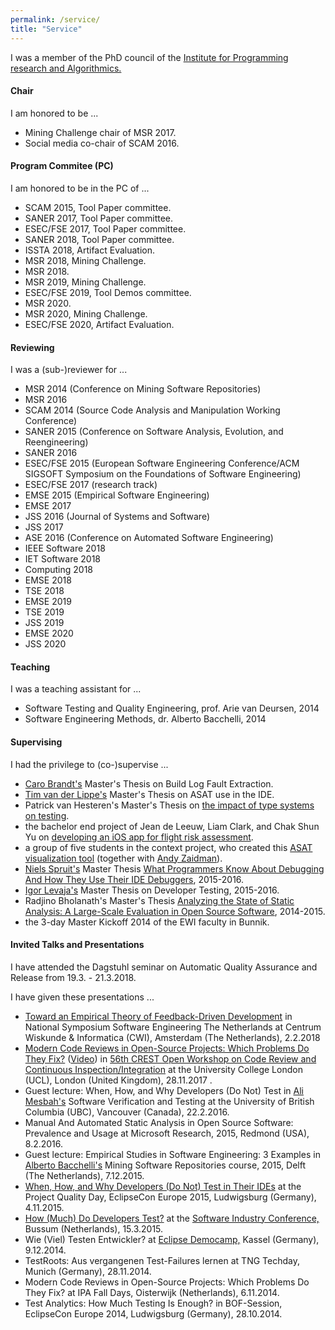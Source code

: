 ```yaml
---
permalink: /service/
title: "Service"
---
```


<p>I was a member of the PhD council of
the <a href="http://www.win.tue.nl/ipa/?page_id=191">Institute for
Programming research and Algorithmics.</a></p>

<h4>Chair</h4>
<p>I am honored to be ...</p>
<ul>
<li>Mining Challenge chair of MSR 2017.</li>
<li>Social media co-chair of SCAM 2016.</li>
</ul>

<h4>Program Commitee (PC)</h4>
<p>I am honored to be in the PC of ...</p>
<ul>
<li>SCAM 2015, Tool Paper committee.</li>
<li>SANER 2017, Tool Paper committee.</li>
<li>ESEC/FSE 2017, Tool Paper committee.</li>
<li>SANER 2018, Tool Paper committee.</li>
<li>ISSTA 2018, Artifact Evaluation.</li>
<li>MSR 2018, Mining Challenge.</li>
<li>MSR 2018.</li>
<li>MSR 2019, Mining Challenge.</li>
<li>ESEC/FSE 2019, Tool Demos committee.</li>
<li>MSR 2020.</li>
<li>MSR 2020, Mining Challenge.</li>
<li>ESEC/FSE 2020, Artifact Evaluation.</li>
</ul>

<h4>Reviewing</h4>
<p>I was a (sub-)reviewer for ...</p>
<ul><li>MSR 2014 (Conference on Mining Software Repositories)</li>
<li>MSR 2016</li>
<li>SCAM 2014 (Source Code Analysis and Manipulation Working Conference)</li>
<li>SANER 2015 (Conference on Software
Analysis, Evolution, and Reengineering)</li>
<li>SANER 2016</li>
<li>ESEC/FSE 2015 (European Software Engineering Conference/ACM SIGSOFT
Symposium on the Foundations of Software Engineering)</li>
<li>ESEC/FSE 2017 (research track)</li>
<li>EMSE 2015 (Empirical Software Engineering)</li>
<li>EMSE 2017</li>
<li>JSS 2016 (Journal of Systems and Software)</li>
<li>JSS 2017</li>
<li>ASE 2016 (Conference on Automated Software Engineering)</li>
<li>IEEE Software 2018</li>
<li>IET Software 2018</li>
<li>Computing 2018</li>
<li>EMSE 2018</li>  
<li>TSE 2018</li>
<li>EMSE 2019</li>
<li>TSE 2019</li>
<li>JSS 2019</li>
<li>EMSE 2020</li>
<li>JSS 2020</li>
</ul>

<h4>Teaching</h4>
<p>I was a teaching assistant for ...</p>
<ul><li>Software Testing and Quality Engineering, prof. Arie van Deursen, 2014</li>
<li>Software Engineering Methods, dr. Alberto
Bacchelli, 2014</li></ul>
<h4>Supervising</h4>
<p>I had the privilege to (co-)supervise ...</p>
<ul>
<li><a href="https://twitter.com/laci_noire">Caro
Brandt's</a> Master's Thesis on Build Log
Fault Extraction.</li>
<li><a href="https://twitter.com/timvdlippe">Tim van der Lippe's</a> Master's Thesis on ASAT use in
the IDE.</li>
<li>Patrick van Hesteren's Master's Thesis on <a href="https://repository.tudelft.nl/islandora/object/uuid%3A1bdd8861-6720-43c0-a13f-d7ad0f8df35d?collection=education">the impact
of type systems on testing</a>.</li>
<li>the bachelor end project of Jean de Leeuw, Liam Clark, and Chak Shun Yu on
<a href="http://repository.tudelft.nl/islandora/object/uuid:bf3325ce-f246-4977-91bc-785f877347b8/">developing an iOS app for flight risk assessment</a>.</li>
<li>a group of five students in the context project, who created this
<a href="https://github.com/ClintonCao/Contextproject-TSE">ASAT
visualization tool</a> (together with
<a href="http://www.st.ewi.tudelft.nl/~zaidman/">Andy Zaidman</a>).</li>
<li><a href="https://twitter.com/n_spruit">Niels Spruit's</a> Master Thesis <a href="http://repository.tudelft.nl/islandora/object/uuid:bf3325ce-f246-4977-91bc-785f877347b8/">What Programmers Know About Debugging And How They Use Their IDE Debuggers</a>,
2015-2016.</li>
<li><a href="https://twitter.com/levajaTUD">Igor Levaja's</a> Master Thesis on Developer Testing, 2015-2016.</li>
<li>Radjino Bholanath's Master's Thesis <a href="http://repository.tudelft.nl/view/ir/uuid%3A3d834130-8dd7-420a-9af9-6e77761cdad6/">Analyzing the State of Static Analysis: A Large-Scale Evaluation in Open Source Software</a>, 2014-2015.</li>
<li>the 3-day Master Kickoff 2014 of the EWI faculty in Bunnik.</li>
</ul>

<h4>Invited Talks and Presentations</h4>
<p>I have attended the Dagstuhl seminar on Automatic Quality Assurance and Release from 19.3. - 21.3.2018.</p>
<p>I have given these presentations ...</p>
<ul>
<li><a href="https://www.slideshare.net/inventitech/toward-an-empirical-theory-of-feedbackdriven-development">Toward an Empirical Theory of Feedback-Driven
Development</a> in National Symposium Software Engineering The
Netherlands at Centrum Wiskunde & Informatica (CWI), Amsterdam (The Netherlands), 2.2.2018</li>
<li><a href="https://www.slideshare.net/inventitech/modern-code-reviews-in-opensource-projects-which-problems-do-they-fix">Modern
Code Reviews in Open-Source Projects: Which Problems Do They
Fix?</a>
(<a href="http://crest.cs.ucl.ac.uk/cow/56/videos/beller_cow56_720p.mp4">Video</a>)
in <a href="http://crest.cs.ucl.ac.uk/cow/56/">56th CREST Open Workshop
on Code Review and Continuous Inspection/Integration</a> at the
University College London (UCL), London (United Kingdom), 28.11.2017
.</li>
<li>Guest lecture: When, How, and Why Developers (Do Not)
Test in <a href="http://www.ece.ubc.ca/~amesbah/">Ali Mesbah's</a> Software Verification
and Testing at the University of British Columbia
(UBC), Vancouver (Canada), 22.2.2016.</li>
<li>Manual And Automated Static Analysis in
Open Source Software: Prevalence and Usage at
Microsoft Research, 2015, Redmond (USA), 8.2.2016.</li>
<li>Guest lecture: Empirical Studies in Software Engineering: 3 Examples in
<a href="http://sback.it/">Alberto Bacchelli's</a> Mining Software Repositories
course, 2015, Delft (The Netherlands), 7.12.2015.</li>
<li><a href="http://www.slideshare.net/inventitech/when-how-and-why-developers-do-not-test">When, How, and Why Developers (Do Not) Test in
Their IDEs</a> at the Project Quality Day, EclipseCon Europe
2015, Ludwigsburg (Germany), 4.11.2015.</li>
<li><a href="http://www.slideshare.net/inventitech/2015-beller-howmuchdeveloperstestpresentation">How (Much) Do Developers Test?</a> at the <a href="http://www.softwareindustryconference.com/">Software Industry Conference,</a> Bussum (Netherlands), 15.3.2015.</li>
<li>Wie (Viel) Testen Entwickler? at <a href="http://www.yatta.de/de/events/eclipse-democamp/">Eclipse Democamp,</a> Kassel (Germany), 9.12.2014.</li>
<li>TestRoots: Aus vergangenen Test-Failures lernen at TNG Techday, Munich (Germany), 28.11.2014.</li>
<li>Modern Code Reviews in Open-Source Projects: Which Problems Do They Fix? at IPA Fall Days, Oisterwijk (Netherlands), 6.11.2014.</li>
<li>Test Analytics: How Much Testing Is Enough? in BOF-Session, EclipseCon Europe 2014, Ludwigsburg (Germany), 28.10.2014.</li>
</ul>
